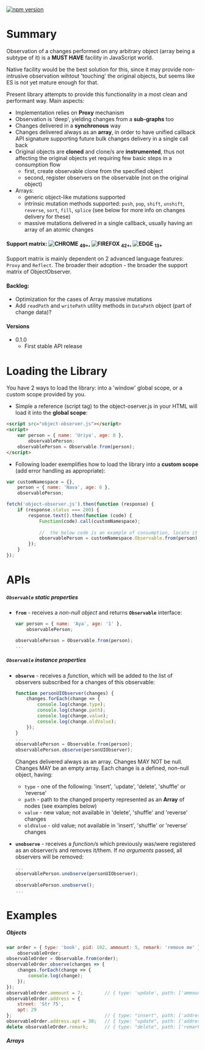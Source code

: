 [![npm version](https://badge.fury.io/js/object-observer.svg)](https://badge.fury.io/js/object-observer)

# Summary

Observation of a changes performed on any arbitrary object (array being a subtype of it) is a **MUST HAVE** facility in JavaScript world.

Native facility would be the best solution for this, since it may provide non-intrusive observation wihtout 'touching' the original objects, but seems like ES is not yet mature enough for that.

Present library attempts to provide this functionality in a most clean and performant way. Main aspects:
- Implementation relies on __Proxy__ mechanism
- Observation is 'deep', yielding changes from a __sub-graphs__ too
- Changes delivered in a __synchronous__ way
- Changes delivered always as an __array__, in order to have unified callback API signature supporting future bulk changes delivery in a single call back
- Original objects are __cloned__ and clone/s are __instrumented__, thus not affecting the original objects yet requiring few basic steps in a consumption flow
  - first, create observable clone from the specified object
  - second, register observers on the observable (not on the original object)
- Arrays:
  - generic object-like mutations supported
  - intrinsic mutation methods supported: `push`, `pop`, `shift`, `unshift`, `reverse`, `sort`, `fill`, `splice` (see below for more info on changes delivery for these)
  - massive mutations delivered in a single callback, usually having an array of an atomic changes

#### Support matrix: ![CHROME](https://raw.githubusercontent.com/alrra/browser-logos/master/chrome/chrome_24x24.png) <sub>49+</sub>, ![FIREFOX](https://raw.githubusercontent.com/alrra/browser-logos/master/firefox/firefox_24x24.png) <sub>42+</sub>, ![EDGE](https://raw.githubusercontent.com/alrra/browser-logos/master/edge/edge_24x24.png) <sub>13+</sub>
Support matrix is mainly dependent on 2 advanced language features: `Proxy` and `Reflect`. The broader their adoption - the broader the support matrix of ObjectObserver.

#### Backlog:
 - Optimization for the cases of Array massive mutations
 - Add `readPath` and `writePath` utility methods in `DataPath` object (part of change data)?

#### Versions
- 0.1.0
  - First stable API release


# Loading the Library

You have 2 ways to load the library: into a 'window' global scope, or a custom scope provided by you.

* Simple a reference (script tag) to the object-oserver.js in your HTML will load it into the __global scope__:
```html
<script src="object-observer.js"></script>
<script>
	var person = { name: 'Uriya', age: 8 },
	    observablePerson;
	observablePerson = Observable.from(person);
</script>
```

* Following loader exemplifies how to load the library into a __custom scope__ (add error handling as appropriate):
```javascript
var customNamespace = {},
    person = { name: 'Nava', age: 6 },
    observablePerson;

fetch('object-observer.js').then(function (response) {
	if (response.status === 200) {
		response.text().then(function (code) {
			Function(code).call(customNamespace);
			
			//	the below code is an example of consumption, locate it in your app lifecycle/flow as appropriate
			observablePerson = customNamespace.Observable.from(person);
		});
	}
});
```

# APIs

##### `Observable` static properties

- __`from`__ - receives a _non-null object_ and returns __`Observable`__ interface:
	```javascript
	var person = { name: 'Aya', age: '1' },
		observablePerson;

	observablePerson = Observable.from(person);
	...
	```

##### `Observable` instance properties

- __`observe`__ - receives a _function_, which will be added to the list of observers subscribed for a changes of this observable:
	```javascript
	function personUIObserver(changes) {
		changes.forEach(change => {
			console.log(change.type);
			console.log(change.path);
			console.log(change.value);
			console.log(change.oldValue);
		});
	}
	...
	observablePerson = Observable.from(person);
	observablePerson.observe(personUIObserver);
	```
	
	Changes delivered always as an array. Changes MAY NOT be null. Changes MAY be an empty array.
	Each change is a defined, non-null object, having:
	- `type` - one of the following: 'insert', 'update', 'delete', 'shuffle' or 'reverse'
	- `path` - path to the changed property represented as an __Array__ of nodes (see examples below)
	- `value` - new value; not available in 'delete', 'shuffle' and 'reverse' changes
	- `oldValue` - old value; not available in 'insert', 'shuffle' or 'reverse' changes
	
- __`unobserve`__ - receives a _function/s_ which previously was/were registered as an observer/s and removes it/them. If _no arguments_ passed, all observers will be removed:
	```javascript
	...
	observablePerson.unobserve(personUIObserver);
	...
	observablePerson.unobserve();
	...
	```

# Examples

##### Objects
```javascript
var order = { type: 'book', pid: 102, ammount: 5, remark: 'remove me' },
	observableOrder;
observableOrder = Observable.from(order);
observableOrder.observe(changes => {
	changes.forEach(change => {
		console.log(change);
	});
});
observableOrder.ammount = 7;		// { type: 'update', path: ['ammount'], value: 7, oldValue: 5 }
observableOrder.address = {
	street: 'Str 75',
	apt: 29
};									// { type: "insert", path: ['address'], value: { ... } }
observableOrder.address.apt = 30;	// { type: "update", path: ['address','apt'], value: 30, oldValue: 29 }
delete observableOrder.remark;		// { type: "delete", path: ['remark'], oldValue: 'remove me' }
```

##### Arrays
